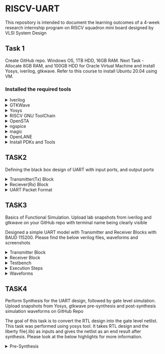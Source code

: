# RISCV-UART
This repository is intended to document the learning outcomes of a 4-week research internship program on RISCV squadron mini board designed by VLSI System Design
## Task 1
Create GitHub repo. Windows OS, 1TB HDD, 16GB RAM. Next Task - Allocate 8GB RAM, and 100GB HDD for Oracle Virtual Machine and install Yosys, iverilog, gtkwave. Refer to this course to install Ubuntu 20.04 using VM.

### Installed the required tools

</details>	
	<details>
    <summary> Iverilog </summary>

```bash
sudo apt-get install iverilog
 ```
![image](https://github.com/lmadem/RISCV-UART/assets/93139766/fe99c4d5-38ff-4006-aea9-3bb1c84bce75)

</details>	
	<details>
    <summary> GTKWave </summary>

 ```bash
sudo apt-get install gtkwave
 ```

![image](https://github.com/lmadem/RISCV-UART/assets/93139766/a51590c9-7c9e-4125-9ef7-142d848e8164)

</details>	
	<details>
    <summary> Yosys </summary>

   
```bash
git clone https://github.com/YosysHQ/yosys.git
cd yosys 
sudo apt install make 
sudo apt-get install build-essential clang bison flex \
    libreadline-dev gawk tcl-dev libffi-dev git \
    graphviz xdot pkg-config python3 libboost-system-dev \
    libboost-python-dev libboost-filesystem-dev zlib1g-dev
make config-gcc
make 
sudo make install
```

![image](https://github.com/lmadem/RISCV-UART/assets/93139766/8ef34f9b-042a-4422-94b7-67d36db38b0b)
![image](https://github.com/lmadem/RISCV-UART/assets/93139766/b7bee628-7ece-4636-b866-06f06dd856d8)
![image](https://github.com/lmadem/RISCV-UART/assets/93139766/48f1b6b8-8aa8-4980-84fd-1e0983b94904)
![image](https://github.com/lmadem/RISCV-UART/assets/93139766/8d6ca6b3-c93d-4a4b-9f07-aa600040e998)

</details>	
	<details>
    <summary> RISCV GNU ToolChain </summary>

```bash
git clone https://github.com/riscv/riscv-gnu-toolchain
sudo apt-get install autoconf automake autotools-dev curl python3 python3-pip libmpc-dev libmpfr-dev libgmp-dev gawk build-essential bison flex texinfo gperf libtool \  
patchutils bc zlib1g-dev libexpat-dev ninja-build git cmake libglib2.0-dev
./configure --prefix=/opt/riscv
make
```

![image](https://github.com/lmadem/RISCV-UART/assets/93139766/52c64f8b-a5c1-4ba4-a3d8-67bfd3dbf75f)

![image](https://github.com/lmadem/RISCV-UART/assets/93139766/5c9dda41-58ab-4022-9086-9f89cb6f17c4)

![image](https://github.com/lmadem/RISCV-UART/assets/93139766/edd9d23a-5485-4cf3-8f20-f852abb99ba8)

![image](https://github.com/lmadem/RISCV-UART/assets/93139766/b1dffde7-1583-48a5-821e-d5c7c3ff88c0)


</details>	
	<details>
    <summary> OpenSTA </summary>

```bash
git clone https://github.com/The-OpenROAD-Project/OpenSTA.git
cd OpenSTA
mkdir build
cd build
cmake ..
make
```

![image](https://github.com/lmadem/RISCV-UART/assets/93139766/ef796255-fdda-4f02-9c82-4989537f4a49)

![image](https://github.com/lmadem/RISCV-UART/assets/93139766/bdb0f467-4b9f-4a66-a946-e267be8cc1d3)

![image](https://github.com/lmadem/RISCV-UART/assets/93139766/6bd8153c-191c-4bc1-a2d2-bd9407f85fce)

![image](https://github.com/lmadem/RISCV-UART/assets/93139766/e1683f08-fa85-4d26-917d-359ac24de46a)


</details>	
	<details>
    <summary> ngspice </summary>
		
```bash
After downloading the tarball from https://sourceforge.net/projects/ngspice/files/ to a local directory, unpack it using:
$ tar -zxvf ngspice-37.tar.gz
$ cd ngspice-37
$ mkdir release
$ cd release
$ ../configure  --with-x --with-readline=yes --disable-debug
$ make
$ sudo make install
```

![ngspice 1](https://github.com/lmadem/RISCV-UART/assets/93139766/cc71bc79-400e-4b69-a3e9-cb0f295284c2)

![ngspice 2](https://github.com/lmadem/RISCV-UART/assets/93139766/9320a9df-a258-4fd8-a7bd-3793e0a97684)

![ngspice 3](https://github.com/lmadem/RISCV-UART/assets/93139766/9df463b2-f453-4b49-9e20-9a120cf9bc2d)

</details>	
	<details>
    <summary> magic </summary>

```bash
$   sudo apt-get install m4
$   sudo apt-get install tcsh
$   sudo apt-get install csh
$   sudo apt-get install libx11-dev
$   sudo apt-get install tcl-dev tk-dev
$   sudo apt-get install libcairo2-dev
$   sudo apt-get install mesa-common-dev libglu1-mesa-dev
$   sudo apt-get install libncurses-dev
git clone https://github.com/RTimothyEdwards/magic
cd magic
./configure
make
make install
```

![image](https://github.com/lmadem/RISCV-UART/assets/93139766/09a50dc5-c8bf-4921-983d-803a10068fa5)

![image](https://github.com/lmadem/RISCV-UART/assets/93139766/420a69ee-6445-4d5b-8bb2-c43b61410014)

</details>	
	<details>
    <summary> OpenLANE </summary>

```bash
sudo apt-get update
sudo apt-get upgrade
sudo apt install -y build-essential python3 python3-venv python3-pip make git

sudo apt install apt-transport-https ca-certificates curl software-properties-common
curl -fsSL https://download.docker.com/linux/ubuntu/gpg | sudo gpg --dearmor -o /usr/share/keyrings/docker-archive-keyring.gpg

echo "deb [arch=amd64 signed-by=/usr/share/keyrings/docker-archive-keyring.gpg] https://download.docker.com/linux/ubuntu $(lsb_release -cs) stable" \
 | sudo tee /etc/apt/sources.list.d/docker.list > /dev/null

sudo apt update

sudo apt install docker-ce docker-ce-cli containerd.io

sudo docker run hello-world

sudo groupadd docker
sudo usermod -aG docker $USER
sudo reboot 

# After reboot
docker run hello-world
```
![image](https://github.com/lmadem/RISCV-UART/assets/93139766/5a58ddd5-dc79-47ea-aced-89fce6e1945e)

</details>	
	<details>
    <summary> Install PDKs and Tools </summary>

```bash
cd $HOME
git clone https://github.com/The-OpenROAD-Project/OpenLane
cd OpenLane
make
make test
```

![image](https://github.com/lmadem/RISCV-UART/assets/93139766/7c522810-b617-4193-b53c-da07849f297c)

![image](https://github.com/lmadem/RISCV-UART/assets/93139766/7f50d4a2-e131-41d9-8f8d-03a59f3783fd)

![image](https://github.com/lmadem/RISCV-UART/assets/93139766/a255c6c1-eb11-4d43-9896-5c83c32d1667)

![image](https://github.com/lmadem/RISCV-UART/assets/93139766/cb80f786-c645-4987-a654-8d49781c3e09)




</details>

## TASK2

Defining the black box design of UART with input ports, and output ports

</details>	
	<details>
    <summary> Transmitter(Tx) Block </summary>
<li> The transimtter and reciever blocks must agree on a baud rate. Based on system clock frequency and baud rate, the clks_per_bit is calculated </li>
<li>Inputs : i_clock, i_TX_Start, i_TX_Byte </li>
<li>i_clock : This is a system clock </li>
<li>i_TX_Start : This is a control signal to start the Transimtter block </li>
<li>i_TX_Byte : This is 8-bit input data stream </li>
<li>Outputs : o_TX_Active, o_TX_Serial, o_TX_Done</li>
<li>o_TX_Active : This is a output assert signal, get high when there is start bit and turns low after the stop bit</li>
<li>o_TX_Serial : Serial 1-bit data output and it samples the i_TX_Byte</li>
<li>o_TX_Done : When the transmit is complete, this signal be driven high for one clock cycle</li>

![image](https://github.com/lmadem/RISCV-UART/assets/93139766/d1b109c9-82f0-458f-9023-aeed969164ab)

</details>	
	<details>
    <summary> Reciever(Rx) Block </summary>

<li>Inputs : i_clock, i_RX_Serial</li>
<li>i_clock : This is a system clock</li>
<li>i_RX_Serial : Serial bit data input</li>
<li>Outputs : o_RX_Byte, o_RX_Done</li>
<li>o_RX_Byte : This is 8-bit data output</li>
<li>o_RX_Done : When the receive is complete, this signal be driven high for one clock cycle</li>

![image](https://github.com/lmadem/RISCV-UART/assets/93139766/2dd7308c-22bc-4376-9e48-d56d91417111)

</details>	
	<details>
    <summary> UART Packet Format </summary>

![image](https://github.com/lmadem/RISCV-UART/assets/93139766/f1e98697-e1c3-4a66-8e87-5a8cb4e7ebca)


</details>

## TASK3

Basics of Functional Simulation. Upload lab snapshots from iverilog and gtkwave on your GitHub repo with terminal name being clearly visible

Designed a simple UART model with Transmitter and Receiver Blocks with BAUD 115200. Please find the below verilog files, waveforms and screenshots

</details>	
	<details>
    <summary> Transmitter Block </summary>

```bash
//This file containts the UART Transmitter Block. It is able to transfer one start bit, eight bit of serial data, one stop bit and no parity bit. When the transmit is complete, o_tx_done will be driven high for one clock cycle


//set parameter CLKS_PER_BIT as follows
//CLK_PER_BIT = (Frequency of i_clock) / (Frequency of UART)
//Example : 10 MHz clock, 115200 baud rate
// (10000000 / 115200) = 87


module UART_Transmitter #(parameter CLKS_PER_BIT = 87)
  (input i_clock, //System Clock
   input i_TX_Start, //Start Signal
   input [7:0] i_TX_Byte, //Data bits
   output o_TX_Active, //Output assert signal to indicate the data transfer
   output reg o_TX_Serial, //Output serial data
   output o_TX_Done //Output assert signal to indicate the completion of data transfer
  );
  
  parameter S_IDLE = 3'b000;
  parameter S_TX_START_BIT = 3'b001;
  parameter S_TX_DATA_BITS = 3'b010;
  parameter S_TX_STOP_BIT = 3'b011;
  parameter S_CLEANUP = 3'b100;
  
  //Initialising values to the below internal registers as there is no reset in the design
  
  reg [2:0] r_SM_main = 0; //register to store values for the state machine logic
  reg [7:0] r_clock_count = 0; //Counter to calcualte the CLKS_PER_BIT
  reg [2:0] r_bit_index = 0; //Counter for the bit indexes
  reg [7:0] r_TX_data = 0; //Internal register to handlr the input data : i_TX_Byte
  reg r_TX_Done; //Internal signal for output - indicate the completion of data transfer
  reg r_TX_Active; //Internal signal for output - indicate the start and end of data transfer
  
  always @(posedge i_clock)
    begin
      case(r_SM_main)
        
        // IDLE STATE
        S_IDLE :
          begin 
            r_TX_Done <= 0;
            o_TX_Serial <= 0;
            r_clock_count <= 0;
            r_bit_index <= 0;
            
            if(i_TX_Start == 1'b1)
              begin
                r_TX_Active <= 1;
                r_TX_data <= i_TX_Byte;
                r_SM_main <= S_TX_START_BIT;
              end
            else
              r_SM_main <= S_IDLE;
          end
        
        
        //Send out start bit : 0
        // START BIT
        S_TX_START_BIT : 
          begin 
            o_TX_Serial <= 0;
            //wait till CLKS_PER_BIT - 1 for the start bit to finish
            if(r_clock_count < CLKS_PER_BIT - 1)
              begin
                r_clock_count = r_clock_count + 1; //Incrementing Counter
                r_SM_main <= S_TX_START_BIT;
              end
            else
              begin
                r_clock_count <= 0; // assigning counter to zero
                r_SM_main <= S_TX_DATA_BITS;
              end    
          end
        
        //Wait CLKS_PER_BIT - 1 clock cycles for data bits to finish
        // DATA BITS
        S_TX_DATA_BITS :
          begin 
            o_TX_Serial = r_TX_data[r_bit_index];
            if(r_clock_count < CLKS_PER_BIT - 1)
              begin
                r_clock_count <= r_clock_count + 1;
                r_SM_main <= S_TX_DATA_BITS;
              end
            else
              begin
                r_clock_count <= 0;
                //check if we have sent out all bits
                if(r_bit_index < 7)
                  begin
                    r_bit_index <= r_bit_index + 1;
                    r_SM_main <= S_TX_DATA_BITS;
                  end
                else
                  begin
                    r_bit_index <= 0;
                    r_SM_main <= S_TX_STOP_BIT;
                  end
              end
          end
        
        //Send out stop bit : 1
        // STOP BIT 
        S_TX_STOP_BIT :
          begin 
            o_TX_Serial <= 1;
            //wait CLKS_PER_BIT - 1 clock cyles for stop bit to finish
            if(r_clock_count < CLKS_PER_BIT - 1)
              begin
                r_clock_count <= r_clock_count + 1;
                r_SM_main <= S_TX_STOP_BIT;
              end
            else
              begin
                r_TX_Done <= 1;
                r_clock_count <= 0;
                r_SM_main <= S_CLEANUP;
                r_TX_Active <= 0;
              end
          end
        
        //stay here for one clock
        // CLEANUP STATEo_
        S_CLEANUP :
          begin 
            r_TX_Done <= 1;
            r_SM_main <= S_IDLE;
          end
        
        default : r_SM_main <= S_IDLE;
           
      endcase
    end
  
  assign o_TX_Active = r_TX_Active;
  assign o_TX_Done = r_TX_Done;
  
  
endmodule
```

</details>	
	<details>
    <summary> Receiver Block </summary>

```bash
//This file containts the UART Receiver Block. It is able to receive one start bit, eight bit of serial data, one stop bit and no parity bit. When the receive is complete, o_RX_Done will be driven high for one clock cycle


//set parameter CLKS_PER_BIT as follows
//CLK_PER_BIT = (Frequency of i_clock) / (Frequency of UART)
//Example : 10 MHz clock, 115200 baud rate
// (10000000 / 115200) = 87

module UART_Receiver #(parameter CLKS_PER_BIT = 87) (
  input i_clock, //System clock
  input i_RX_Serial, //Serial bit data input
  output [7:0] o_RX_Byte, // Output data 
  output o_RX_Done // Output signal : asserts high when the recieve is complete
);
  
  parameter S_IDLE = 3'b000;
  parameter S_RX_START_BIT = 3'b001;
  parameter S_RX_DATA_BITS = 3'b010;
  parameter S_RX_STOP_BIT = 3'b011;
  parameter S_CLEANUP = 3'b100;
  
  //Initialising values to all the internal registers as there is no reset
  reg r_RX_Data1 = 1; //for flipflop synchronizer
  reg r_RX_Data = 1; //for flipflop synchronizer
  
  reg [2:0] r_SM_main = 0; //register to store values for the state machine logic
  reg [7:0] r_clock_count = 0; //Counter to validate the CLKS_PER_BIT
  reg [2:0] r_bit_index = 0; //Counter for the bit indexes - 8 bits in total
  reg [7:0] r_RX_Byte = 0; //Internal register to handle the output data : o_RX_Byte
  reg r_RX_Done; //Internal signal for output - indicates the completion of data transfer
  
  
  //Purpose : Double-register for the incoming data : similar to 2 flipflop sync
  always @(posedge i_clock)
    begin
      r_RX_Data1 <= i_RX_Serial;
      r_RX_Data <= r_RX_Data1;
    end
  
  
  //State Machine Logic
  
  always @(posedge i_clock)
    begin
      case(r_SM_main)
        
        //IDLE STATE
        S_IDLE :
          begin
            r_RX_Done <= 0;
            r_clock_count <= 0;
            r_bit_index <= 0;
            
            if(r_RX_Data == 0) //Start bit detected
              r_SM_main <= S_RX_START_BIT;
            else
              r_SM_main <= S_IDLE;
          end
        
        
        //check middle of the bit to make sure if it is still low
        //START BIT
        S_RX_START_BIT :
          begin
            if(r_clock_count == (CLKS_PER_BIT - 1) / 2)
              begin
                if(r_RX_Data == 0)
                  begin
                    r_clock_count <= 0; //reset counter, found the middle
                    r_SM_main <= S_RX_DATA_BITS;
                  end
                else
                  r_SM_main <= S_RX_START_BIT;
              end
            else
              begin
                r_clock_count <= r_clock_count + 1; 
                r_SM_main <= S_RX_START_BIT;
              end
          end
        
        
        //wait CLKS_PER_BIT - 1 clock cycles to sample serial data
        //DATA BITS
        S_RX_DATA_BITS :
          begin
            if(r_clock_count < CLKS_PER_BIT - 1)
              begin
                r_clock_count <= r_clock_count + 1;
                r_SM_main <= S_RX_DATA_BITS;
              end
            else
              begin
                r_clock_count <= 0;
                r_RX_Byte[r_bit_index] <= r_RX_Data;
                
                //check if we have received all bits
                if(r_bit_index < 7)
                  begin
                    r_bit_index <= r_bit_index + 1;
                    r_SM_main <= S_RX_DATA_BITS;
                  end
                else
                  begin
                    r_bit_index <= 0;
                    r_SM_main <= S_RX_STOP_BIT;
                  end
              end
          end
        
        
        //receive stop bit = 1
        //STOP BIT
        S_RX_STOP_BIT :
          begin
            //wait CLKS_PER_BIT - 1 clock cycles for stop bit to finish
            if(r_clock_count < CLKS_PER_BIT - 1)
              begin
                r_clock_count <= r_clock_count + 1;
                r_SM_main <= S_RX_STOP_BIT;
              end
            else
              begin
                r_RX_Done <= 1;
                r_clock_count <= 0;
                r_SM_main <= S_CLEANUP;
              end
          end
        
        //Stay here for one clock
        S_CLEANUP :
          begin
            r_SM_main <= S_IDLE;
            r_RX_Done <= 0;
          end
        
        default :
          r_SM_main <= S_IDLE;
        
      endcase
    end
  
  assign o_RX_Done = r_RX_Done;
  assign o_RX_Byte = r_RX_Byte;

endmodule

```

</details>	
	<details>
    <summary> Testbench </summary>

```bash

`include "Transmitter.v"
`include "Receiver.v"
`timescale 1ns/10ps;
module UART_tb;
  //Testbench uses a 10MHz clock
  //Interface to 115200 baud UART
  // 10000000 / 115200 = 87 clocks per bit
  
  parameter CLOCK_PERIOD_NS = 100;
  parameter CLKS_PER_BIT = 87;
  parameter BIT_PERIOD = 8700;
  
  reg i_clock;
  reg i_TX_Start;
  reg [7:0] i_TX_Byte;
  reg i_RX_Serial;
  
  wire o_TX_Done;
  wire o_TX_Serial;
  wire o_TX_Active;
  wire [7:0] o_RX_Byte;
  wire o_RX_Done;
  
  task preset;
    begin
      i_clock <= 0;
      i_TX_Start <= 0;
      i_TX_Byte <= 0;
      i_RX_Serial <= 1;
    end
  endtask
  
  always #(CLOCK_PERIOD_NS/2) i_clock = ~i_clock;
  
  UART_Transmitter #(.CLKS_PER_BIT(CLKS_PER_BIT)) uart_tx (
    .i_clock(i_clock),
    .i_TX_Start(i_TX_Start),
    .i_TX_Byte(i_TX_Byte),
    .o_TX_Active(o_TX_Active),
    .o_TX_Serial(o_TX_Serial),
    .o_TX_Done(o_TX_Done)
  );
  
  UART_Receiver #(.CLKS_PER_BIT(CLKS_PER_BIT)) uart_rx (
    .i_clock(i_clock),
    .i_RX_Serial(i_RX_Serial),
    .o_RX_Byte(o_RX_Byte),
    .o_RX_Done(o_RX_Done)
  );
  
  task UART_WRITE_BYTE(input [7:0] data_in);
    integer j;
    begin
      
      //Send Start Bit
      i_RX_Serial <= 0;
      #(BIT_PERIOD);
      #1000;
      
      //Send Data Byte
      for(j = 0;j<8;j=j+1)
        begin
          i_RX_Serial <= data_in[j];
          #(BIT_PERIOD);
        end
      
      //Send Stop Bit
      i_RX_Serial <= 1;
      #(BIT_PERIOD);
    end
  endtask
  
  
  initial
    begin
      preset;
      
      // Transmitter 
      repeat(3) @(posedge i_clock);
      i_TX_Start <= 1;
      i_TX_Byte <= 8'hCD;
      @(posedge i_clock);
      i_TX_Start <= 0;
      @(posedge o_TX_Done);
      
      @(posedge i_clock);
      UART_WRITE_BYTE(8'h3F);
      @(posedge i_clock);
      
      if(o_RX_Byte == 8'h3F)
        $display("Test Passed - Correct Byte Received:");
      else
        $display("Test Failed - InCorrect Byte Received:");
      
      $finish;
    end
  
  initial begin
    $dumpfile("dump.vcd");
    $dumpvars(0,UART_tb.uart_tx);
    $dumpvars(0,UART_tb.uart_rx);
  end
  
endmodule

```

</details>	
	<details>
    <summary> Execution Steps </summary>

```bash
iverilog testbench.v
./a.out
gtkwave dump.vcd
```

![image](https://github.com/lmadem/RISCV-UART/assets/93139766/f017a258-27c9-4f16-8031-aed741628123)

</details>	
	<details>
    <summary> Waveforms </summary>

![image](https://github.com/lmadem/RISCV-UART/assets/93139766/3a186c56-9d54-44ae-8195-92e882f0eea8)


</details>

## TASK4

Perform Synthesis for the UART design, followed by gate level simulation. Upload snapshots from Yosys, gtkwave pre-synthesis and post-synthesis simulation waveforms on GitHub Repo

The goal of this task is to convert the RTL design into the gate level netlist. This task was performed using yosys tool. It takes RTL design and the liberty file(.lib) as inputs and gives the netlist as an end result after synthesis. Please look at the below highlights for more information.


</details>	
	<details>
    <summary> Pre-Synthesis </summary>

<li>Screenshots of gtkwave and iverilog</li>

![image](https://github.com/lmadem/RISCV-UART/assets/93139766/accacd7b-fbc4-453c-9fa4-7cb90ef2e941)

![image](https://github.com/lmadem/RISCV-UART/assets/93139766/0eb1eb66-d872-43a8-b440-d39f0c3deee7)



















